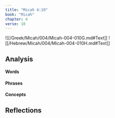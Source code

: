 ```yaml
---
title: "Micah 4:10"
book: "Micah"
chapter: 4
verse: 10
---
```

![[/Greek/Micah/004/Micah-004-010G.md#Text]]
![[/Hebrew/Micah/004/Micah-004-010H.md#Text]]

## Analysis

#### Words

#### Phrases

#### Concepts

## Reflections
